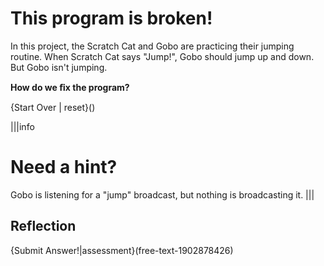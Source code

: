 # This program is broken!

In this project, the Scratch Cat and Gobo are practicing their jumping routine. When Scratch Cat says "Jump!", Gobo should jump up and down. But Gobo isn't jumping.

**How do we ﬁx the program?**

{Start Over | reset}()

|||info
# Need a hint?
Gobo is listening for a "jump" broadcast, but nothing is broadcasting it.
|||

## Reflection
{Submit Answer!|assessment}(free-text-1902878426)
